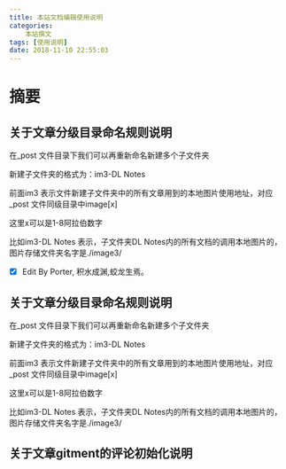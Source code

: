 ```yaml
---
title: 本站文档编辑使用说明
categories:      
    本站撰文    
tags: [使用说明]
date: 2018-11-10 22:55:03
---
```


# 摘要

## 关于文章分级目录命名规则说明

在_post 文件目录下我们可以再重新命名新建多个子文件夹

新建子文件夹的格式为：im3-DL Notes

前面im3 表示文件新建子文件夹中的所有文章用到的本地图片使用地址，对应_post 文件同级目录中image[x]

这里x可以是1-8阿拉伯数字

比如im3-DL Notes 表示，子文件夹DL Notes内的所有文档的调用本地图片的，图片存储文件夹名字是./image3/

- [x] Edit By Porter, 积水成渊,蛟龙生焉。

<!-- more -->

## 关于文章分级目录命名规则说明

在_post 文件目录下我们可以再重新命名新建多个子文件夹

新建子文件夹的格式为：im3-DL Notes

前面im3 表示文件新建子文件夹中的所有文章用到的本地图片使用地址，对应_post 文件同级目录中image[x]

这里x可以是1-8阿拉伯数字

比如im3-DL Notes 表示，子文件夹DL Notes内的所有文档的调用本地图片的，图片存储文件夹名字是./image3/

## 关于文章gitment的评论初始化说明

